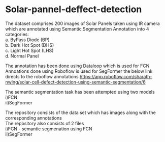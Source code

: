 # Solar-pannel-deffect-detection

The dataset comprises 200 images of Solar Panels taken using IR camera
which are annotated using Semantic Segmentation Annotation into 4
categories:  
a. ByPass Diode (BP)  
b. Dark Hot Spot (DHS)  
c. Light Hot Spot (LHS)  
d. Normal Panel  

The annotation has been done using Dataloop which is used for FCN  
Annoations done using Roboflow is used for SegFormer the below link directs to the roboflow annotations 
https://app.roboflow.com/sharath-nwlng/solar-cell-defect-detection-using-semantic-segmentation/6

The semantic segmentation task has been attempted using two models  
i)FCN  
ii)SegFormer  

The repository consists of the data set which has images along with the corresponding annotations    
The repository also consists of 2 files  
i)FCN - semantic segmenation using FCN  
ii)SegFormer  


